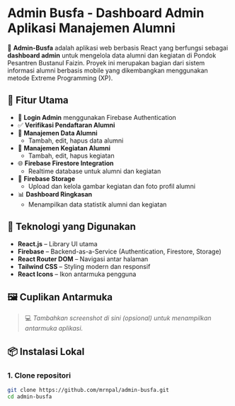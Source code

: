 # Admin Busfa - Dashboard Admin Aplikasi Manajemen Alumni

📌 **Admin-Busfa** adalah aplikasi web berbasis React yang berfungsi sebagai **dashboard admin** untuk mengelola data alumni dan kegiatan di Pondok Pesantren Bustanul Faizin. Proyek ini merupakan bagian dari sistem informasi alumni berbasis mobile yang dikembangkan menggunakan metode Extreme Programming (XP).

## 🚀 Fitur Utama

- 🔐 **Login Admin** menggunakan Firebase Authentication
- ✅ **Verifikasi Pendaftaran Alumni**
- 👤 **Manajemen Data Alumni**
  - Tambah, edit, hapus data alumni
- 📌 **Manajemen Kegiatan Alumni**
  - Tambah, edit, hapus kegiatan
- 🌐 **Firebase Firestore Integration**
  - Realtime database untuk alumni dan kegiatan
- 📁 **Firebase Storage**
  - Upload dan kelola gambar kegiatan dan foto profil alumni
- 📊 **Dashboard Ringkasan**
  - Menampilkan data statistik alumni dan kegiatan

## 🧰 Teknologi yang Digunakan

- **React.js** – Library UI utama
- **Firebase** – Backend-as-a-Service (Authentication, Firestore, Storage)
- **React Router DOM** – Navigasi antar halaman
- **Tailwind CSS** – Styling modern dan responsif
- **React Icons** – Ikon antarmuka pengguna

## 🖼️ Cuplikan Antarmuka

> 💻 *Tambahkan screenshot di sini (opsional) untuk menampilkan antarmuka aplikasi.*

## 📦 Instalasi Lokal

### 1. Clone repositori

```bash
git clone https://github.com/mrnpal/admin-busfa.git
cd admin-busfa
